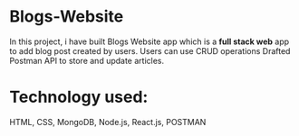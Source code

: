 # Blogs-Website

In this project, i have built Blogs Website app which is a <strong>full stack web</strong> app to add blog post created by users.
Users can use CRUD operations 
Drafted Postman API to store and update articles.


<h1>Technology used:</h1>
HTML, CSS, MongoDB, Node.js, React.js, POSTMAN
